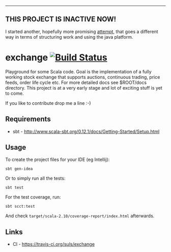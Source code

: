 ----------------------------------------
THIS PROJECT IS INACTIVE NOW!
-----------------------------------------
I started another, hopefully more promising [attempt](https://github.com/ratzlow/tinyEXCH 'tinyEXCH'), that goes a different way in terms of structuring work and using the java platform. 


exchange [![Build Status](https://travis-ci.org/suls/exchange.png?branch=master)](https://travis-ci.org/suls/exchange)
========

Playground for some Scala code. Goal is the implementation of a fully working stock exchange that supports auctions,
continuous trading, price feeds, order life cycle etc. For more detailed docs see $ROOT/docs directory.
This project is at a very early stage and lot of exciting stuff is yet to come.

If you like to contribute drop me a line :-)


Requirements
------------
* sbt - <http://www.scala-sbt.org/0.12.1/docs/Getting-Started/Setup.html>

Usage
-----
To create the project files for your IDE (eg Intellij):

	sbt gen-idea
	                                                        
Or to simply run all the tests:

    sbt test

For the test coverage, run:

    sbt scct:test

And check `target/scala-2.10/coverage-report/index.html` afterwards.

Links
-----
* CI - <https://travis-ci.org/suls/exchange>
